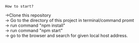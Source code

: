    How to start?
    
   ->Clone this repository \
   -> Go to the directory of this project in terminal/command promt \
   -> run command "npm install" \
   -> run command "npm start" \
   -> go to the browser and search for given local host address.
